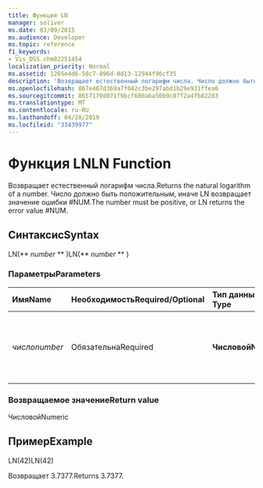 ```yaml
---
title: Функция LN
manager: soliver
ms.date: 03/09/2015
ms.audience: Developer
ms.topic: reference
f1_keywords:
- Vis_DSS.chm82251454
localization_priority: Normal
ms.assetid: 1265e4d6-58c7-896d-0d13-12944f96cf35
description: 'Возвращает естественный логарифм числа. Число должно быть положительным, иначе LN возвращает значение ошибки #NUM.'
ms.openlocfilehash: 867e487d369a7f042c3be297abd1b29e931ffea6
ms.sourcegitcommit: 8657170d071f9bcf680aba50b9c07f2a4fb82283
ms.translationtype: MT
ms.contentlocale: ru-RU
ms.lasthandoff: 04/28/2019
ms.locfileid: "33439977"
---
```

# <a name="ln-function"></a><span data-ttu-id="9537f-104">Функция LN</span><span class="sxs-lookup"><span data-stu-id="9537f-104">LN Function</span></span>

<span data-ttu-id="9537f-105">Возвращает естественный логарифм числа.</span><span class="sxs-lookup"><span data-stu-id="9537f-105">Returns the natural logarithm of a number.</span></span> <span data-ttu-id="9537f-106">Число должно быть положительным, иначе LN возвращает значение ошибки #NUM.</span><span class="sxs-lookup"><span data-stu-id="9537f-106">The number must be positive, or LN returns the error value #NUM.</span></span>
  
## <a name="syntax"></a><span data-ttu-id="9537f-107">Синтаксис</span><span class="sxs-lookup"><span data-stu-id="9537f-107">Syntax</span></span>

<span data-ttu-id="9537f-108">LN(\*\* *number* \*\* )</span><span class="sxs-lookup"><span data-stu-id="9537f-108">LN(\*\* *number* \*\* )</span></span> 
  
### <a name="parameters"></a><span data-ttu-id="9537f-109">Параметры</span><span class="sxs-lookup"><span data-stu-id="9537f-109">Parameters</span></span>

|<span data-ttu-id="9537f-110">**Имя**</span><span class="sxs-lookup"><span data-stu-id="9537f-110">**Name**</span></span>|<span data-ttu-id="9537f-111">**Необходимость**</span><span class="sxs-lookup"><span data-stu-id="9537f-111">**Required/Optional**</span></span>|<span data-ttu-id="9537f-112">**Тип данных**</span><span class="sxs-lookup"><span data-stu-id="9537f-112">**Data Type**</span></span>|<span data-ttu-id="9537f-113">**Описание**</span><span class="sxs-lookup"><span data-stu-id="9537f-113">**Description**</span></span>|
|:-----|:-----|:-----|:-----|
| <span data-ttu-id="9537f-114">_число_</span><span class="sxs-lookup"><span data-stu-id="9537f-114">_number_</span></span> <br/> |<span data-ttu-id="9537f-115">Обязательна</span><span class="sxs-lookup"><span data-stu-id="9537f-115">Required</span></span>  <br/> |<span data-ttu-id="9537f-116">**Числовой**</span><span class="sxs-lookup"><span data-stu-id="9537f-116">**Numeric**</span></span> <br/> | <span data-ttu-id="9537f-117">Номер, естественный логарифм которого вы хотите найти.</span><span class="sxs-lookup"><span data-stu-id="9537f-117">The number whose natural logarithm you want to find.</span></span>  <br/> |
   
### <a name="return-value"></a><span data-ttu-id="9537f-118">Возвращаемое значение</span><span class="sxs-lookup"><span data-stu-id="9537f-118">Return value</span></span>

<span data-ttu-id="9537f-119">Числовой</span><span class="sxs-lookup"><span data-stu-id="9537f-119">Numeric</span></span>
  
## <a name="example"></a><span data-ttu-id="9537f-120">Пример</span><span class="sxs-lookup"><span data-stu-id="9537f-120">Example</span></span>

<span data-ttu-id="9537f-121">LN(42)</span><span class="sxs-lookup"><span data-stu-id="9537f-121">LN(42)</span></span> 
  
<span data-ttu-id="9537f-122">Возвращает 3.7377.</span><span class="sxs-lookup"><span data-stu-id="9537f-122">Returns 3.7377.</span></span> 
  

